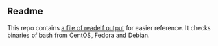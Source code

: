 ## Readme
This repo contains [a file of readelf output](readelf.md) for easier reference. It checks binaries of bash from CentOS, Fedora and Debian.
